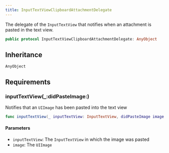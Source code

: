 ```yaml
---
title: InputTextViewClipboardAttachmentDelegate
---
```


The delegate of the `InputTextView` that notifies when an attachment is pasted in the text view.

``` swift
public protocol InputTextViewClipboardAttachmentDelegate: AnyObject 
```

## Inheritance

`AnyObject`

## Requirements

### inputTextView(\_:​didPasteImage:​)

Notifies that an `UIImage` has been pasted into the text view

``` swift
func inputTextView(_ inputTextView: InputTextView, didPasteImage image: UIImage)
```

#### Parameters

  - `inputTextView`: The `InputTextView` in which the image was pasted
  - `image`: The `UIImage`
